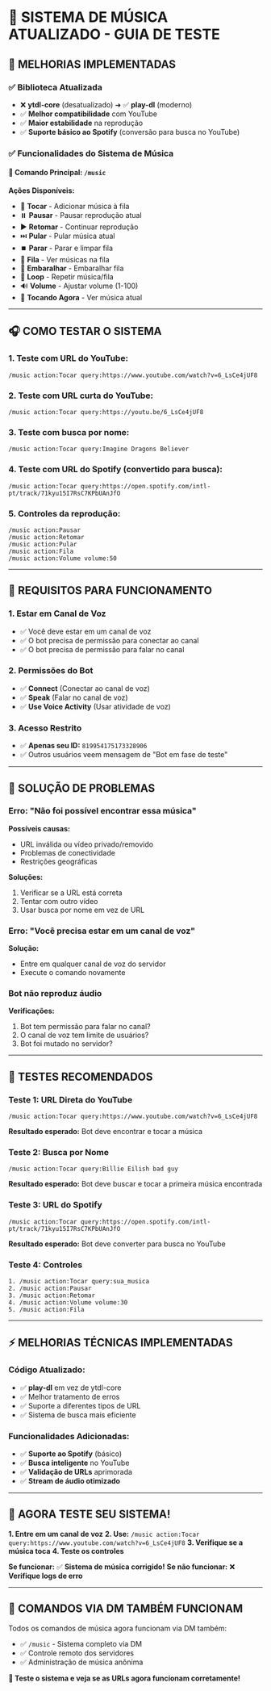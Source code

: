 # 🎵 SISTEMA DE MÚSICA ATUALIZADO - GUIA DE TESTE

## 🚀 **MELHORIAS IMPLEMENTADAS**

### ✅ **Biblioteca Atualizada**
- ❌ **ytdl-core** (desatualizado) ➜ ✅ **play-dl** (moderno)
- ✅ **Melhor compatibilidade** com YouTube
- ✅ **Maior estabilidade** na reprodução
- ✅ **Suporte básico ao Spotify** (conversão para busca no YouTube)

### ✅ **Funcionalidades do Sistema de Música**

#### **🎵 Comando Principal: `/music`**
**Ações Disponíveis:**
- 🎵 **Tocar** - Adicionar música à fila
- ⏸️ **Pausar** - Pausar reprodução atual
- ▶️ **Retomar** - Continuar reprodução
- ⏭️ **Pular** - Pular música atual
- ⏹️ **Parar** - Parar e limpar fila
- 📃 **Fila** - Ver músicas na fila
- 🔀 **Embaralhar** - Embaralhar fila
- 🔁 **Loop** - Repetir música/fila
- 🔊 **Volume** - Ajustar volume (1-100)
- 🎵 **Tocando Agora** - Ver música atual

---

## 🎧 **COMO TESTAR O SISTEMA**

### **1. Teste com URL do YouTube:**
```
/music action:Tocar query:https://www.youtube.com/watch?v=6_LsCe4jUF8
```

### **2. Teste com URL curta do YouTube:**
```
/music action:Tocar query:https://youtu.be/6_LsCe4jUF8
```

### **3. Teste com busca por nome:**
```
/music action:Tocar query:Imagine Dragons Believer
```

### **4. Teste com URL do Spotify (convertido para busca):**
```
/music action:Tocar query:https://open.spotify.com/intl-pt/track/71kyu15I7RsC7KPbUAnJfO
```

### **5. Controles da reprodução:**
```
/music action:Pausar
/music action:Retomar
/music action:Pular
/music action:Fila
/music action:Volume volume:50
```

---

## 🔧 **REQUISITOS PARA FUNCIONAMENTO**

### **1. Estar em Canal de Voz**
- ✅ Você deve estar em um canal de voz
- ✅ O bot precisa de permissão para conectar ao canal
- ✅ O bot precisa de permissão para falar no canal

### **2. Permissões do Bot**
- ✅ **Connect** (Conectar ao canal de voz)
- ✅ **Speak** (Falar no canal de voz)
- ✅ **Use Voice Activity** (Usar atividade de voz)

### **3. Acesso Restrito**
- ✅ **Apenas seu ID:** `819954175173328906`
- ✅ Outros usuários veem mensagem de "Bot em fase de teste"

---

## 🐛 **SOLUÇÃO DE PROBLEMAS**

### **Erro: "Não foi possível encontrar essa música"**
**Possíveis causas:**
- URL inválida ou vídeo privado/removido
- Problemas de conectividade
- Restrições geográficas

**Soluções:**
1. Verificar se a URL está correta
2. Tentar com outro vídeo
3. Usar busca por nome em vez de URL

### **Erro: "Você precisa estar em um canal de voz"**
**Solução:**
- Entre em qualquer canal de voz do servidor
- Execute o comando novamente

### **Bot não reproduz áudio**
**Verificações:**
1. Bot tem permissão para falar no canal?
2. O canal de voz tem limite de usuários?
3. Bot foi mutado no servidor?

---

## 🎯 **TESTES RECOMENDADOS**

### **Teste 1: URL Direta do YouTube**
```
/music action:Tocar query:https://www.youtube.com/watch?v=6_LsCe4jUF8
```
**Resultado esperado:** Bot deve encontrar e tocar a música

### **Teste 2: Busca por Nome**
```
/music action:Tocar query:Billie Eilish bad guy
```
**Resultado esperado:** Bot deve buscar e tocar a primeira música encontrada

### **Teste 3: URL do Spotify**
```
/music action:Tocar query:https://open.spotify.com/intl-pt/track/71kyu15I7RsC7KPbUAnJfO
```
**Resultado esperado:** Bot deve converter para busca no YouTube

### **Teste 4: Controles**
```
1. /music action:Tocar query:sua_musica
2. /music action:Pausar
3. /music action:Retomar
4. /music action:Volume volume:30
5. /music action:Fila
```

---

## ⚡ **MELHORIAS TÉCNICAS IMPLEMENTADAS**

### **Código Atualizado:**
- ✅ **play-dl** em vez de ytdl-core
- ✅ Melhor tratamento de erros
- ✅ Suporte a diferentes tipos de URL
- ✅ Sistema de busca mais eficiente

### **Funcionalidades Adicionadas:**
- ✅ **Suporte ao Spotify** (básico)
- ✅ **Busca inteligente** no YouTube
- ✅ **Validação de URLs** aprimorada
- ✅ **Stream de áudio otimizado**

---

## 🎵 **AGORA TESTE SEU SISTEMA!**

**1. Entre em um canal de voz**
**2. Use:** `/music action:Tocar query:https://www.youtube.com/watch?v=6_LsCe4jUF8`
**3. Verifique se a música toca**
**4. Teste os controles**

**Se funcionar:** ✅ **Sistema de música corrigido!**
**Se não funcionar:** ❌ **Verifique logs de erro**

---

## 📝 **COMANDOS VIA DM TAMBÉM FUNCIONAM**

Todos os comandos de música agora funcionam via DM também:
- ✅ `/music` - Sistema completo via DM
- ✅ Controle remoto dos servidores
- ✅ Administração de música anônima

**🎯 Teste o sistema e veja se as URLs agora funcionam corretamente!**
